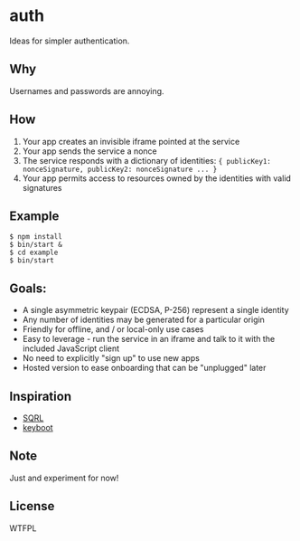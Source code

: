 # auth
Ideas for simpler authentication.

## Why
Usernames and passwords are annoying.

## How
1) Your app creates an invisible iframe pointed at the service  
2) Your app sends the service a nonce  
3) The service responds with a dictionary of identities: `{ publicKey1: nonceSignature, publicKey2: nonceSignature ... }`  
4) Your app permits access to resources owned by the identities with valid signatures  

## Example
```
$ npm install
$ bin/start &
$ cd example
$ bin/start 
```

## Goals:
* A single asymmetric keypair (ECDSA, P-256) represent a single identity
* Any number of identities may be generated for a particular origin
* Friendly for offline, and / or local-only use cases
* Easy to leverage - run the service in an iframe and talk to it with the included JavaScript client
* No need to explicitly "sign up" to use new apps
* Hosted version to ease onboarding that can be "unplugged" later

## Inspiration
* [SQRL](https://www.grc.com/sqrl/sqrl.htm)
* [keyboot](https://github.com/substack/keyboot)

## Note
Just and experiment for now!

## License
WTFPL
